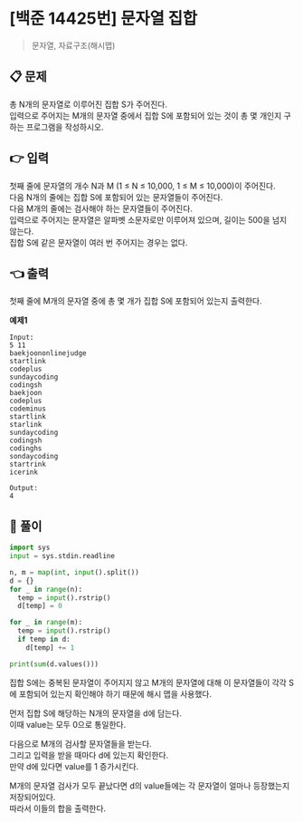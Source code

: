 # [백준 14425번] 문자열 집합

> 문자열, 자료구조(해시맵)

## 📋 문제

총 N개의 문자열로 이루어진 집합 S가 주어진다.  
입력으로 주어지는 M개의 문자열 중에서 집합 S에 포함되어 있는 것이 총 몇 개인지 구하는 프로그램을 작성하시오.

## 👉 입력

첫째 줄에 문자열의 개수 N과 M (1 ≤ N ≤ 10,000, 1 ≤ M ≤ 10,000)이 주어진다.  
다음 N개의 줄에는 집합 S에 포함되어 있는 문자열들이 주어진다.  
다음 M개의 줄에는 검사해야 하는 문자열들이 주어진다.  
입력으로 주어지는 문자열은 알파벳 소문자로만 이루어져 있으며, 길이는 500을 넘지 않는다.  
집합 S에 같은 문자열이 여러 번 주어지는 경우는 없다.

## 👈 출력

첫째 줄에 M개의 문자열 중에 총 몇 개가 집합 S에 포함되어 있는지 출력한다.

**예제1**

```
Input:
5 11
baekjoononlinejudge
startlink
codeplus
sundaycoding
codingsh
baekjoon
codeplus
codeminus
startlink
starlink
sundaycoding
codingsh
codinghs
sondaycoding
startrink
icerink

Output:
4
```

## 📝 풀이

```python
import sys
input = sys.stdin.readline

n, m = map(int, input().split())
d = {}
for _ in range(n):
  temp = input().rstrip()
  d[temp] = 0

for _ in range(m):
  temp = input().rstrip()
  if temp in d:
    d[temp] += 1

print(sum(d.values()))
```

집합 S에는 중복된 문자열이 주어지지 않고 M개의 문자열에 대해 이 문자열들이 각각 S에 포함되어 있는지 확인해야 하기 때문에 해시 맵을 사용했다.

먼저 집합 S에 해당하는 N개의 문자열을 d에 담는다.  
이때 value는 모두 0으로 통일한다.

다음으로 M개의 검사할 문자열들을 받는다.  
그리고 입력을 받을 때마다 d에 있는지 확인한다.  
만약 d에 있다면 value를 1 증가시킨다.

M개의 문자열 검사가 모두 끝났다면 d의 value들에는 각 문자열이 얼마나 등장했는지 저장되어있다.  
따라서 이들의 합을 출력한다.
